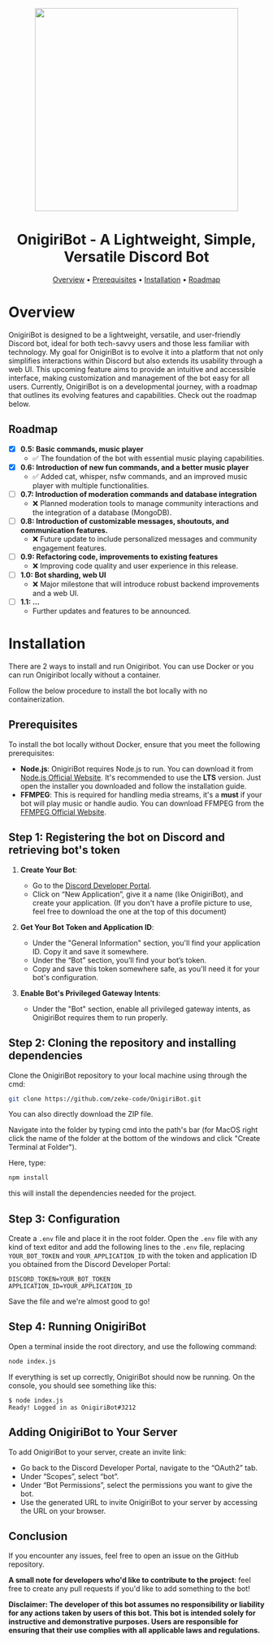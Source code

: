 <p align="center">
   <img src="https://github.com/zeke-code/OnigiriBot/assets/116798879/1c868e6c-dcb2-43e2-a3f7-01428f187fc9" width="400" height="400">
</p>

<h1 align="center">OnigiriBot - A Lightweight, Simple, Versatile Discord Bot</h1>

<p align="center">
  <a href="#overview">Overview</a> • 
  <a href="#prerequisites">Prerequisites</a> • 
   <a href="#installation">Installation</a> • 
   <a href="#roadmap">Roadmap</a>
</p>

# Overview

OnigiriBot is designed to be a lightweight, versatile, and user-friendly Discord bot, ideal for both tech-savvy users and those less familiar with technology. My goal for OnigiriBot is to evolve it into a platform that not only simplifies interactions within Discord but also extends its usability through a web UI. This upcoming feature aims to provide an intuitive and accessible interface, making customization and management of the bot easy for all users. Currently, OnigiriBot is on a developmental journey, with a roadmap that outlines its evolving features and capabilities. Check out the roadmap below.

## Roadmap

- [x] **0.5: Basic commands, music player**
  - ✅ The foundation of the bot with essential music playing capabilities.
- [x] **0.6: Introduction of new fun commands, and a better music player**
  - ✅ Added cat, whisper, nsfw commands, and an improved music player with multiple functionalities.
- [ ] **0.7: Introduction of moderation commands and database integration**
  - ❌ Planned moderation tools to manage community interactions and the integration of a database (MongoDB).
- [ ] **0.8: Introduction of customizable messages, shoutouts, and communication features.**
  - ❌ Future update to include personalized messages and community engagement features.
- [ ] **0.9: Refactoring code, improvements to existing features**
  - ❌ Improving code quality and user experience in this release.
- [ ] **1.0: Bot sharding, web UI**
  - ❌ Major milestone that will introduce robust backend improvements and a web UI.
- [ ] **1.1: ...**
  - Further updates and features to be announced.

# Installation

There are 2 ways to install and run Onigiribot. You can use Docker or you can run Onigiribot locally without a container.

Follow the below procedure to install the bot locally with no containerization.

## Prerequisites

To install the bot locally without Docker, ensure that you meet the following prerequisites:

- **Node.js**: OnigiriBot requires Node.js to run. You can download it from [Node.js Official Website](https://nodejs.org/). It's recommended to use the **LTS** version. Just open the installer you downloaded and follow the installation guide.
- **FFMPEG**: This is required for handling media streams, it's a **must** if your bot will play music or handle audio. You can download FFMPEG from the [FFMPEG Official Website](https://ffmpeg.org/download.html).

## Step 1: Registering the bot on Discord and retrieving bot's token

1. **Create Your Bot**:

   - Go to the [Discord Developer Portal](https://discord.com/developers/applications).
   - Click on “New Application”, give it a name (like OnigiriBot), and create your application. (If you don't have a profile picture to use, feel free to download the one at the top of this document)

2. **Get Your Bot Token and Application ID**:
   - Under the "General Information" section, you'll find your application ID. Copy it and save it somewhere.
   - Under the “Bot” section, you’ll find your bot’s token.
   - Copy and save this token somewhere safe, as you'll need it for your bot's configuration.
  
4. **Enable Bot's Privileged Gateway Intents**:
   - Under the "Bot" section, enable all privileged gateway intents, as OnigiriBot requires them to run properly.

## Step 2: Cloning the repository and installing dependencies

Clone the OnigiriBot repository to your local machine using through the cmd:

```sh
git clone https://github.com/zeke-code/OnigiriBot.git
```

You can also directly download the ZIP file.

Navigate into the folder by typing cmd into the path's bar (for MacOS right click the name of the folder at the bottom of the windows and click "Create Terminal at Folder").

Here, type:

```sh
npm install
```

this will install the dependencies needed for the project.

## Step 3: Configuration

Create a `.env` file and place it in the root folder.
Open the `.env` file with any kind of text editor and add the following lines to the `.env` file, replacing `YOUR_BOT_TOKEN` and `YOUR_APPLICATION_ID` with the token and application ID you obtained from the Discord Developer Portal:

`
DISCORD_TOKEN=YOUR_BOT_TOKEN
`
<br>
`
APPLICATION_ID=YOUR_APPLICATION_ID
`

Save the file and we're almost good to go!

## Step 4: Running OnigiriBot

Open a terminal inside the root directory, and use the following command:

```sh
node index.js
```

If everything is set up correctly, OnigiriBot should now be running. On the console, you should see something like this:

```console
$ node index.js
Ready! Logged in as OnigiriBot#3212
```

## Adding OnigiriBot to Your Server

To add OnigiriBot to your server, create an invite link:

- Go back to the Discord Developer Portal, navigate to the “OAuth2” tab.
- Under “Scopes”, select “bot”.
- Under “Bot Permissions”, select the permissions you want to give the bot.
- Use the generated URL to invite OnigiriBot to your server by accessing the URL on your browser.

## Conclusion

If you encounter any issues, feel free to open an issue on the GitHub repository.

**A small note for developers who'd like to contribute to the project**: feel free to create any pull requests if you'd like to add something to the bot!

**Disclaimer: The developer of this bot assumes no responsibility or liability for any actions taken by users of this bot. This bot is intended solely for instructive and demonstrative purposes. Users are responsible for ensuring that their use complies with all applicable laws and regulations.**
